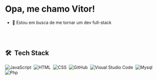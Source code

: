 <h1 align="left">Opa, me chamo Vitor!</h1>

- 💬 Estou em busca de me tornar um dev full-stack



<br><br>

## 🛠 &nbsp;Tech Stack

![JavaScript](https://img.shields.io/badge/-JavaScript-05122A?style=flat&logo=javascript)&nbsp;
![HTML](https://img.shields.io/badge/-HTML-05122A?style=flat&logo=HTML5)&nbsp;
![CSS](https://img.shields.io/badge/-CSS-05122A?style=flat&logo=CSS3&logoColor=1572B6)&nbsp;
![GitHub](https://img.shields.io/badge/-GitHub-05122A?style=flat&logo=github)&nbsp;
![Visual Studio Code](https://img.shields.io/badge/-Visual%20Studio%20Code-05122A?style=flat&logo=visual-studio-code&logoColor=007ACC)&nbsp;
![Mysql](https://img.shields.io/badge/-MySql-05122A?style=flat&logo=mysql)&nbsp;
![Php](https://img.shields.io/badge/-Php-05122A?style=flat&logo=Php)&nbsp;
